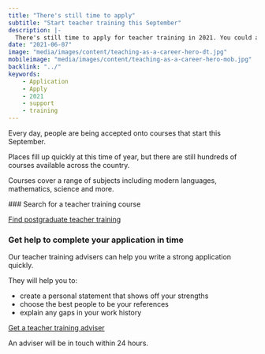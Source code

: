 ```yaml
---
title: "There's still time to apply"
subtitle: "Start teacher training this September"
description: |-
  There's still time to apply for teacher training in 2021. You could apply now and be training by September 2021 if you follow these instructions.
date: "2021-06-07"
image: "media/images/content/teaching-as-a-career-hero-dt.jpg"
mobileimage: "media/images/content/teaching-as-a-career-hero-mob.jpg"
backlink: "../"
keywords:
    - Application
    - Apply
    - 2021 
    - support
    - training
---
```

Every day, people are being accepted onto courses that start this September.

Places fill up quickly at this time of year, but there are still hundreds of courses available across the country.

Courses cover a range of subjects including modern languages, mathematics, science and more.

### Search for a teacher training course

<a class ="button button--white" href ="https://www.find-postgraduate-teacher-training.service.gov.uk">Find postgraduate teacher training</a>

### Get help to complete your application in time

Our teacher training advisers can help you write a strong application quickly. 

They will help you to:

* create a personal statement that shows off your strengths
* choose the best people to be your references
* explain any gaps in your work history

<a href = "/tta-service" class ="button button--white">Get a teacher training adviser</a>

An adviser will be in touch within 24 hours.
